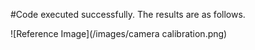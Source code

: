 #Code executed successfully. The results are as follows.

![Reference Image](/images/camera calibration.png)
